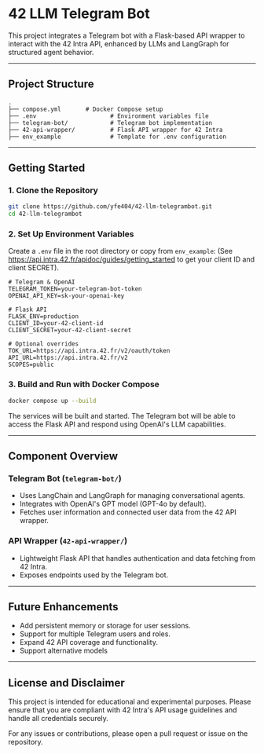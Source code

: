 # 42 LLM Telegram Bot

This project integrates a Telegram bot with a Flask-based API wrapper to interact with the 42 Intra API, enhanced by LLMs and LangGraph for structured agent behavior.

---

## Project Structure

```text
.
├── compose.yml       # Docker Compose setup
├── .env                     # Environment variables file
├── telegram-bot/            # Telegram bot implementation
├── 42-api-wrapper/          # Flask API wrapper for 42 Intra
├── env_example              # Template for .env configuration
```

---

## Getting Started

### 1. Clone the Repository

```bash
git clone https://github.com/yfe404/42-llm-telegrambot.git
cd 42-llm-telegrambot
```

### 2. Set Up Environment Variables

Create a `.env` file in the root directory or copy from `env_example`:
(See https://api.intra.42.fr/apidoc/guides/getting_started to get your client ID and client SECRET).

```env
# Telegram & OpenAI 
TELEGRAM_TOKEN=your-telegram-bot-token
OPENAI_API_KEY=sk-your-openai-key

# Flask API
FLASK_ENV=production
CLIENT_ID=your-42-client-id
CLIENT_SECRET=your-42-client-secret

# Optional overrides
TOK_URL=https://api.intra.42.fr/v2/oauth/token
API_URL=https://api.intra.42.fr/v2
SCOPES=public
```

### 3. Build and Run with Docker Compose

```bash
docker compose up --build
```

The services will be built and started. The Telegram bot will be able to access the Flask API and respond using OpenAI's LLM capabilities.

---

## Component Overview

### Telegram Bot (`telegram-bot/`)

* Uses LangChain and LangGraph for managing conversational agents.
* Integrates with OpenAI's GPT model (GPT-4o by default).
* Fetches user information and connected user data from the 42 API wrapper.

### API Wrapper (`42-api-wrapper/`)

* Lightweight Flask API that handles authentication and data fetching from 42 Intra.
* Exposes endpoints used by the Telegram bot.

---

## Future Enhancements

* Add persistent memory or storage for user sessions.
* Support for multiple Telegram users and roles.
* Expand 42 API coverage and functionality.
* Support alternative models

---

## License and Disclaimer

This project is intended for educational and experimental purposes. Please ensure that you are compliant with 42 Intra's API usage guidelines and handle all credentials securely.

For any issues or contributions, please open a pull request or issue on the repository.

